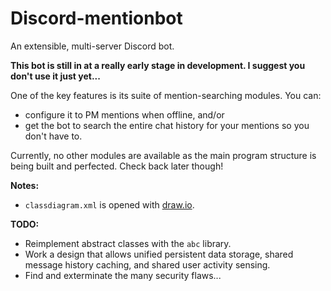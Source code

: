 # Discord-mentionbot
An extensible, multi-server Discord bot.

**This bot is still in at a really early stage in development. I suggest you don't use it just yet...**

One of the key features is its suite of mention-searching modules. You can:
* configure it to PM mentions when offline, and/or
* get the bot to search the entire chat history for your mentions so you don't have to.

Currently, no other modules are available as the main program structure is being built and perfected. Check back later though!

**Notes:**

* `classdiagram.xml` is opened with [draw.io](https://www.draw.io/).

**TODO:**

* Reimplement abstract classes with the `abc` library.
* Work a design that allows unified persistent data storage, shared message history caching, and shared user activity sensing.
* Find and exterminate the many security flaws...



